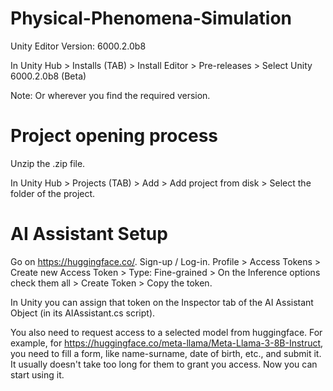 # Physical-Phenomena-Simulation

Unity Editor Version: 6000.2.0b8

In Unity Hub > Installs (TAB) > Install Editor > Pre-releases > Select Unity 6000.2.0b8 (Beta)

Note: Or wherever you find the required version.

# Project opening process

Unzip the .zip file.

In Unity Hub > Projects (TAB) > Add > Add project from disk > Select the folder of the project.

#  AI Assistant Setup

Go on https://huggingface.co/. Sign-up / Log-in. Profile > Access Tokens > Create new Access Token > Type: Fine-grained > On the Inference options check them all > Create Token > Copy the token.

In Unity you can assign that token on the Inspector tab of the AI Assistant Object (in its AIAssistant.cs script).

You also need to request access to a selected model from huggingface. For example, for https://huggingface.co/meta-llama/Meta-Llama-3-8B-Instruct, you need to fill a form, like name-surname, date of birth, etc., and submit it. It usually doesn't take too long for them to grant you access. Now you can start using it.

